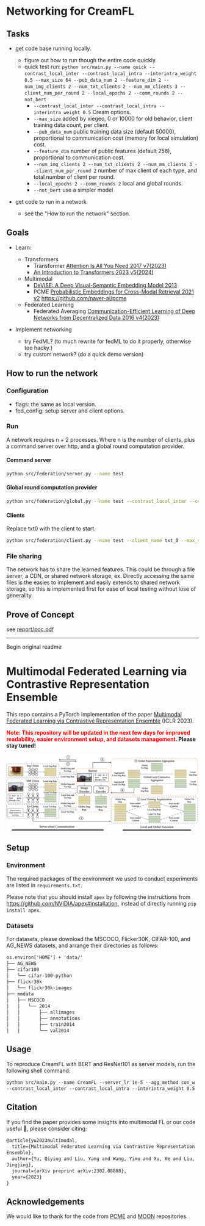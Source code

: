 # Networking for CreamFL

## Tasks

* get code base running locally.
  * figure out how to run though the entire code quickly.
  * quick test run: `python src/main.py --name quick --contrast_local_inter --contrast_local_intra --interintra_weight 0.5 --max_size 64 --pub_data_num 2 --feature_dim 2 --num_img_clients 2 --num_txt_clients 2 --num_mm_clients 3 --client_num_per_round 2 --local_epochs 2 --comm_rounds 2 --not_bert`
    * `--contrast_local_inter --contrast_local_intra --interintra_weight 0.5` Cream options.
    * `--max_size` added by xiegeo, 0 or 10000 for old behavior, client training data count, per client.
    * `--pub_data_num` public training data size (default 50000), proportional to communication cost (memory for local simulation) cost.
    * `--feature_dim` number of public features (default 256), proportional to communication cost.
    * `--num_img_clients 2 --num_txt_clients 2 --num_mm_clients 3 --client_num_per_round 2` number of max client of each type, and total number of client per round.
    * `--local_epochs 2 --comm_rounds 2` local and global rounds.
    * `--not_bert` use a simpler model

* get code to run in a network
  * see the "How to run the network" section.

## Goals

* Learn:
  * Transformers
    * Transformer [Attention Is All You Need 2017 v7(2023)](https://arxiv.org/abs/1706.03762)
    * [An Introduction to Transformers 2023 v5(2024)](https://arxiv.org/abs/2304.10557)
  * Multimodal
    * [DeViSE: A Deep Visual-Semantic Embedding Model 2013](https://research.google.com/pubs/archive/41473.pdf)
    * PCME [Probabilistic Embeddings for Cross-Modal Retrieval 2021 v2](https://arxiv.org/abs/2101.05068) <https://github.com/naver-ai/pcme>
  * Federated Learning
    * Federated Averaging [Communication-Efficient Learning of Deep Networks from Decentralized Data 2016 v4(2023)](https://arxiv.org/abs/1602.05629)

* Implement networking
  * try FedML? (to much rewrite for fedML to do it properly, otherwise too hacky.)
  * try custom network? (do a quick demo version)

## How to run the network

### Configuration

* flags: the same as local version.
* fed_config: setup server and client options.

### Run

A network requires n + 2 processes. Where n is the number of clients,
plus a command server over http, and a global round computation provider.

#### Command server

```bash
python src/federation/server.py --name test
```

#### Global round computation provider

```bash
python src/federation/global.py --name test --contrast_local_inter --contrast_local_intra --interintra_weight 0.5 --max_size 64 --pub_data_num 2 --feature_dim 2 --not_bert
```

#### Clients

Replace txt0 with the client to start.

```bash
python src/federation/client.py --name test --client_name txt_0 --max_size 64 --pub_data_num 2 --feature_dim 2 --not_bert
```

### File sharing

The network has to share the learned features. This could be through a file server,
a CDN, or shared network storage, ex.  Directly accessing the same files is the
easies to implement and easily extends to shared network storage, so this is implemented
first for ease of local testing without lose of generality.

## Prove of Concept

see [report/poc.pdf](report/poc.pdf)

------------------------
Begin original readme

# Multimodal Federated Learning via Contrastive Representation Ensemble

This repo contains a PyTorch implementation of the paper [Multimodal Federated Learning via Contrastive Representation Ensemble](https://arxiv.org/abs/2302.08888) (ICLR 2023). 

**<font color='red'>Note: This repository will be updated in the next few days for improved readability, easier environment setup, and datasets management.</font> Please stay tuned!**

![](imgs/method.png)

## Setup

### Environment

The required packages of the environment we used to conduct experiments are listed in `requirements.txt`.

Please note that you should install `apex` by following the instructions from https://github.com/NVIDIA/apex#installation, instead of directly running `pip install apex`.

### Datasets

For datasets, please download the MSCOCO, Flicker30K, CIFAR-100, and AG_NEWS datasets, and arrange their directories as follows:

```
os.environ['HOME'] + 'data/'
├── AG_NEWS
├── cifar100
│   └── cifar-100-python
├── flickr30k
│   └── flickr30k-images
├── mmdata
│   ├── MSCOCO
│   │   └── 2014
│   │       ├── allimages
│   │       ├── annotations
│   │       ├── train2014
│   │       └── val2014
```

## Usage

To reproduce CreamFL with BERT and ResNet101 as server models, run the following shell command:

```shell
python src/main.py --name CreamFL --server_lr 1e-5 --agg_method con_w --contrast_local_inter --contrast_local_intra --interintra_weight 0.5
```

## Citation

If you find the paper provides some insights into multimodal FL or our code useful 🤗, please consider citing:

```
@article{yu2023multimodal,
  title={Multimodal Federated Learning via Contrastive Representation Ensemble},
  author={Yu, Qiying and Liu, Yang and Wang, Yimu and Xu, Ke and Liu, Jingjing},
  journal={arXiv preprint arXiv:2302.08888},
  year={2023}
}
```

## Acknowledgements

We would like to thank for the code from [PCME](https://github.com/naver-ai/pcme) and [MOON](https://github.com/QinbinLi/MOON) repositories.
